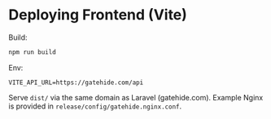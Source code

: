 # Deploying Frontend (Vite)

Build:

```bash
npm run build
```

Env:

```
VITE_API_URL=https://gatehide.com/api
```

Serve `dist/` via the same domain as Laravel (gatehide.com). Example Nginx is provided in `release/config/gatehide.nginx.conf`.